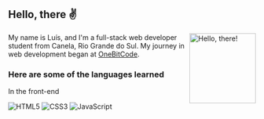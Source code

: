 ## Hello, there ✌


<a href="#">
<img src="https://media.tenor.com/5miqL4qPOGgAAAAi/school-book.gif" title="hello" width="135" height="143" align="right" alt="Hello, there!">
</a>






My name is Luís, and I'm a full-stack web developer student from Canela, Rio Grande do Sul. My journey in web development began at [OneBitCode](https://www.onebitcode.com/onebitcode/).

### Here are some of the languages learned


In the front-end

![HTML5](https://img.shields.io/badge/-HTML5-232323?style=flat&labelColor=E34F26&logo=html5&logoColor=ffffff)
![CSS3](https://img.shields.io/badge/-CSS3-232323?style=flat&labelColor=1572B6&logo=css3&logoColor=ffffff)
![JavaScript](https://img.shields.io/badge/-JavaScript-232323?style=flat&labelColor=000000&logo=javascript&logoColor=F7DF1E)



